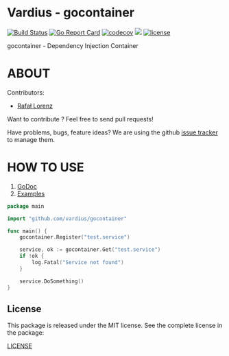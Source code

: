 Vardius - gocontainer
================
[![Build Status](https://travis-ci.org/vardius/gocontainer.svg?branch=master)](https://travis-ci.org/vardius/gocontainer)
[![Go Report Card](https://goreportcard.com/badge/github.com/vardius/gocontainer)](https://goreportcard.com/report/github.com/vardius/gocontainer)
[![codecov](https://codecov.io/gh/vardius/gocontainer/branch/master/graph/badge.svg)](https://codecov.io/gh/vardius/gocontainer)
[![](https://godoc.org/github.com/vardius/gocontainer?status.svg)](http://godoc.org/github.com/vardius/gocontainer)
[![license](https://img.shields.io/github/license/mashape/apistatus.svg)](https://github.com/vardius/gocontainer/blob/master/LICENSE.md)

gocontainer - Dependency Injection Container

ABOUT
==================================================
Contributors:

* [Rafał Lorenz](http://rafallorenz.com)

Want to contribute ? Feel free to send pull requests!

Have problems, bugs, feature ideas?
We are using the github [issue tracker](https://github.com/vardius/gocontainer/issues) to manage them.

HOW TO USE
==================================================

1. [GoDoc](http://godoc.org/github.com/vardius/gocontainer)
2. [Examples](http://godoc.org/github.com/vardius/gocontainer#pkg-examples)

```go
package main

import "github.com/vardius/gocontainer"

func main() {
    gocontainer.Register("test.service")

    service, ok := gocontainer.Get("test.service")
    if !ok {
        log.Fatal("Service not found")    
    }

    service.DoSomething()
}
```

License
-------

This package is released under the MIT license. See the complete license in the package:

[LICENSE](LICENSE.md)
